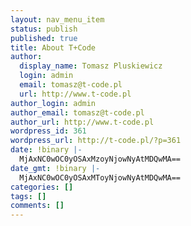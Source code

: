```yaml
---
layout: nav_menu_item
status: publish
published: true
title: About T+Code
author:
  display_name: Tomasz Pluskiewicz
  login: admin
  email: tomasz@t-code.pl
  url: http://www.t-code.pl
author_login: admin
author_email: tomasz@t-code.pl
author_url: http://www.t-code.pl
wordpress_id: 361
wordpress_url: http://t-code.pl/?p=361
date: !binary |-
  MjAxNC0wOC0yOSAxMzoyNjowNyAtMDQwMA==
date_gmt: !binary |-
  MjAxNC0wOC0yOSAxMToyNjowNyAtMDQwMA==
categories: []
tags: []
comments: []
---
```


